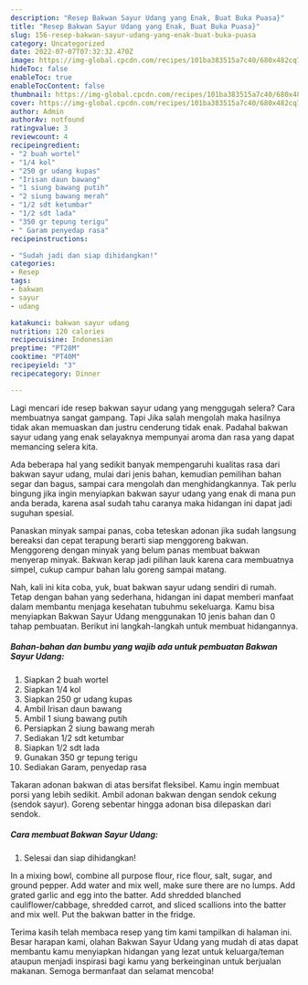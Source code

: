 ```yaml
---
description: "Resep Bakwan Sayur Udang yang Enak, Buat Buka Puasa}"
title: "Resep Bakwan Sayur Udang yang Enak, Buat Buka Puasa}"
slug: 156-resep-bakwan-sayur-udang-yang-enak-buat-buka-puasa
category: Uncategorized
date: 2022-07-07T07:32:32.470Z
image: https://img-global.cpcdn.com/recipes/101ba383515a7c40/680x482cq70/bakwan-sayur-udang-foto-resep-utama.jpg
hideToc: false
enableToc: true
enableTocContent: false
thumbnail: https://img-global.cpcdn.com/recipes/101ba383515a7c40/680x482cq70/bakwan-sayur-udang-foto-resep-utama.jpg
cover: https://img-global.cpcdn.com/recipes/101ba383515a7c40/680x482cq70/bakwan-sayur-udang-foto-resep-utama.jpg
author: Admin
authorAv: notfound
ratingvalue: 3
reviewcount: 4
recipeingredient:
- "2 buah wortel"
- "1/4 kol"
- "250 gr udang kupas"
- "Irisan daun bawang"
- "1 siung bawang putih"
- "2 siung bawang merah"
- "1/2 sdt ketumbar"
- "1/2 sdt lada"
- "350 gr tepung terigu"
- " Garam penyedap rasa"
recipeinstructions:

- "Sudah jadi dan siap dihidangkan!"
categories:
- Resep
tags:
- bakwan
- sayur
- udang

katakunci: bakwan sayur udang 
nutrition: 120 calories
recipecuisine: Indonesian
preptime: "PT28M"
cooktime: "PT40M"
recipeyield: "3"
recipecategory: Dinner

---
```



Lagi mencari ide resep bakwan sayur udang yang menggugah selera? Cara membuatnya sangat gampang. Tapi Jika salah mengolah maka hasilnya tidak akan memuaskan dan justru cenderung tidak enak. Padahal bakwan sayur udang yang enak selayaknya mempunyai aroma dan rasa yang dapat memancing selera kita.


Ada beberapa hal yang sedikit banyak mempengaruhi kualitas rasa dari bakwan sayur udang, mulai dari jenis bahan, kemudian pemilihan bahan segar dan bagus, sampai cara mengolah dan menghidangkannya. Tak perlu bingung jika ingin menyiapkan bakwan sayur udang yang enak di mana pun anda berada, karena asal sudah tahu caranya maka hidangan ini dapat jadi suguhan spesial.

Panaskan minyak sampai panas, coba teteskan adonan jika sudah langsung bereaksi dan cepat terapung berarti siap menggoreng bakwan. Menggoreng dengan minyak yang belum panas membuat bakwan menyerap minyak. Bakwan kerap jadi pilihan lauk karena cara membuatnya simpel, cukup campur bahan lalu goreng sampai matang.


Nah, kali ini kita coba, yuk, buat bakwan sayur udang sendiri di rumah. Tetap dengan bahan yang sederhana, hidangan ini dapat memberi manfaat dalam membantu menjaga kesehatan tubuhmu sekeluarga. Kamu bisa menyiapkan Bakwan Sayur Udang menggunakan 10 jenis bahan dan 0 tahap pembuatan. Berikut ini langkah-langkah untuk membuat hidangannya.

<!--inarticleads1-->

##### Bahan-bahan dan bumbu yang wajib ada untuk pembuatan Bakwan Sayur Udang:

1. Siapkan 2 buah wortel
1. Siapkan 1/4 kol
1. Siapkan 250 gr udang kupas
1. Ambil Irisan daun bawang
1. Ambil 1 siung bawang putih
1. Persiapkan 2 siung bawang merah
1. Sediakan 1/2 sdt ketumbar
1. Siapkan 1/2 sdt lada
1. Gunakan 350 gr tepung terigu
1. Sediakan  Garam, penyedap rasa


Takaran adonan bakwan di atas bersifat fleksibel. Kamu ingin membuat porsi yang lebih sedikit. Ambil adonan bakwan dengan sendok cekung (sendok sayur). Goreng sebentar hingga adonan bisa dilepaskan dari sendok. 

<!--inarticleads2-->

##### Cara membuat Bakwan Sayur Udang:


1. Selesai dan siap dihidangkan!

In a mixing bowl, combine all purpose flour, rice flour, salt, sugar, and ground pepper. Add water and mix well, make sure there are no lumps. Add grated garlic and egg into the batter. Add shredded blanched cauliflower/cabbage, shredded carrot, and sliced scallions into the batter and mix well. Put the bakwan batter in the fridge. 

Terima kasih telah membaca resep yang tim kami tampilkan di halaman ini. Besar harapan kami, olahan Bakwan Sayur Udang yang mudah di atas dapat membantu kamu menyiapkan hidangan yang lezat untuk keluarga/teman ataupun menjadi inspirasi bagi kamu yang berkeinginan untuk berjualan makanan. Semoga bermanfaat dan selamat mencoba!
